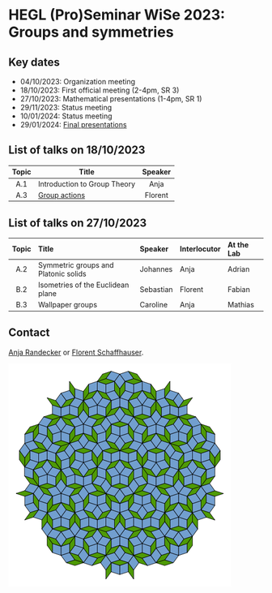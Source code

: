 # HEGL (Pro)Seminar WiSe 2023: Groups and symmetries

## Key dates

- 04/10/2023: Organization meeting
- 18/10/2023: First official meeting (2-4pm, SR 3)
- 27/10/2023: Mathematical presentations (1-4pm, SR 1)
- 29/11/2023: Status meeting
- 10/01/2024: Status meeting
- 29/01/2024: [Final presentations](HEGL/WiSe_2023_2024/FinalPres.html)

## List of talks on 18/10/2023

| Topic | Title | Speaker |
| :-: | --- | :-: |
| A.1   | Introduction to Group Theory | Anja |
| A.3   | [Group actions](https://matematiflo.github.io/HEGL/WiSe_2023_2024/GroupActions.pdf) | Florent |

## List of talks on 27/10/2023

| Topic | Title | Speaker | Interlocutor | At the Lab |
| :-: | :-- | :-- | :-- | :-- |
| A.2 | Symmetric groups and Platonic solids | Johannes | Anja | Adrian |
| B.2 | Isometries of the Euclidean plane | Sebastian | Florent | Fabian |
| B.3 | Wallpaper groups | Caroline | Anja | Mathias |

## Contact

[Anja Randecker](https://www.mathi.uni-heidelberg.de/~arandecker/) or [Florent Schaffhauser](https://matematiflo.github.io).

![[A Penrose tiling](https://en.wikipedia.org/wiki/Penrose_tiling)](penrose.png)
